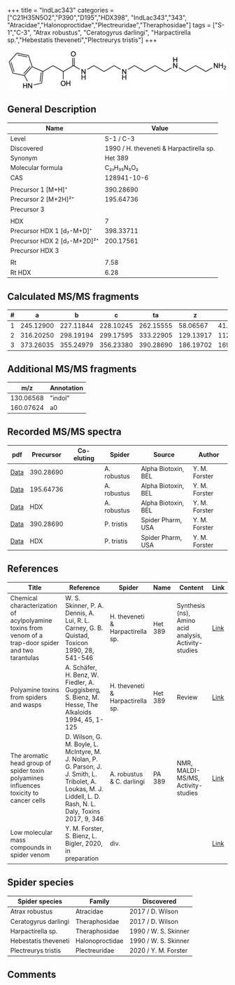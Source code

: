 +++
title = "IndLac343"
categories = ["C21H35N5O2","P390","D195","HDX398",
"IndLac343","343",
"Atracidae","Halonoproctidae","Plectreuridae","Theraphosidae"]
tags = ["S-1","C-3",
"Atrax robustus",
"Ceratogyrus darlingi",
"Harpactirella sp.","Hebestatis theveneti","Plectreurys tristis"]
+++

![](/img/IndLac343.png)

## General Description

| Name                        | Value                                   |
|-----------------------------|-----------------------------------------|
| Level                       | S-1 / C-3                                     |
| Discovered                  | 1990 / H. theveneti & Harpactirella sp. |
| Synonym                     | Het 389                                 |
| Molecular formula           | C₂₁H₃₅N₅O₂                              |
| CAS                         | 128941-10-6                             |
|                             |                                         |
| Precursor 1 [M+H]⁺          | 390.28690                               |
| Precursor 2 [M+2H]²⁺        | 195.64736                               |
| Precursor 3                 |                                         |
|                             |                                         |
| HDX                         | 7                                       |
| Precursor HDX 1 [d₇-M+D]⁺   | 398.33711                               |
| Precursor HDX 2 [d₇-M+2D]²⁺ | 200.17561                               |
| Precursor HDX 3             |                                         |
|                             |                                         |
| Rt                          | 7.58                                        |
| Rt HDX                      | 6.28                                        |

## Calculated MS/MS fragments

| # | a         | b         | c         | ta        | z         | y         | tz        |
|---|-----------|-----------|-----------|-----------|-----------|-----------|-----------|
| 1 | 245.12900 | 227.11844 | 228.10245 | 262.15555 | 58.06567  | 41.03912  | 75.09222  |
| 2 | 316.20250 | 298.19194 | 299.17595 | 333.22905 | 129.13917 | 112.11262 | 146.16572 |
| 3 | 373.26035 | 355.24979 | 356.23380 | 390.28690 | 186.19702 | 169.17047 | 203.22357 |

## Additional MS/MS fragments

| m/z       | Annotation |
|-----------|------------|
| 130.06568  | "indol"    |
| 160.07624  | a0         |

## Recorded MS/MS spectra

| pdf | Precursor | Co-eluting | Spider | Source | Author |
|-----|-----------|------------|--------|--------|--------|
| [Data](/pdf/A-robustus/390_IndLac343_Ar.pdf) | 390.28690  |            | A. robustus | Alpha Biotoxin, BEL | Y. M. Forster |
| [Data](/pdf/A-robustus/390_IndLac343_Ar_2.pdf) | 195.64736  |            | A. robustus | Alpha Biotoxin, BEL | Y. M. Forster |
| [Data](/pdf/A-robustus/390_IndLac343_Ar_HDX.pdf) | HDX  |            | A. robustus | Alpha Biotoxin, BEL | Y. M. Forster |
| [Data](/pdf/P-tristis/390_IndLac343_Pt.pdf) | 390.28690 |           | P. tristis | Spider Pharm, USA | Y. M. Forster |
| [Data](/pdf/P-tristis/390_IndLac343_Pt_HDX.pdf) | HDX |           | P. tristis | Spider Pharm, USA | Y. M. Forster |

## References

| Title                                                                                                 | Reference                                                                                                                                                       | Spider                           | Name    | Content                                               | Link                                                                       |
|-------------------------------------------------------------------------------------------------------|-----------------------------------------------------------------------------------------------------------------------------------------------------------------|----------------------------------|---------|-------------------------------------------------------|----------------------------------------------------------------------------|
| Chemical characterization of acylpolyamine toxins from venom of a trap-door spider and two tarantulas | W. S. Skinner, P. A. Dennis, A. Lui, R. L. Carney, G. B. Quistad, Toxicon 1990, 28, 541-546                                                                     | H. theveneti & Harpactirella sp. | Het 389 | Synthesis (ns), Amino acid analysis, Activity-studies | [Link](https://www.sciencedirect.com/science/article/pii/004101019090298L) |
| Polyamine toxins from spiders and wasps                                                               | A. Schäfer, H. Benz, W. Fiedler, A. Guggisberg, S. Bienz, M. Hesse, The Alkaloids 1994, 45, 1-125                                                               | H. theveneti & Harpactirella sp. | Het 389 | Review                                                | [Link](https://doi.org/10.1016/0041-0101(90)90298-L)                       |
| The aromatic head group of spider toxin polyamines influences toxicity to cancer cells                | D. Wilson, G. M. Boyle, L. McIntyre, M. J. Nolan, P. G. Parson, J. J. Smith, L. Tribolet, A. Loukas, M. J. Liddell, L. D. Rash, N. L. Daly, Toxins 2017, 9, 346 | A. robustus & C. darlingi        | PA 389  | NMR, MALDI-MS/MS, Activity-studies                    | [Link](https://www.mdpi.com/2072-6651/9/11/346)                            |
| Low molecular mass compounds in spider venom      | Y. M. Forster, S. Bienz, L. Bigler, 2020, in preparation          | div.       |   |   | [Link](unknown) |

## Spider species

| Spider species       | Family          | Discovered           |
|----------------------|-----------------|----------------------|
| Atrax robustus       | Atracidae       | 2017 / D. Wilson     |
| Ceratogyrus darlingi | Theraphosidae   | 2017 / D. Wilson     |
| Harpactirella sp.    | Theraphosidae   | 1990 / W. S. Skinner |
| Hebestatis theveneti | Halonoproctidae | 1990 / W. S. Skinner |
| Plectreurys tristis | Plectreuridae | 2020 / Y. M. Forster |

## Comments